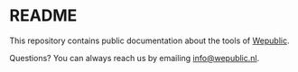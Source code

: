# README

This repository contains public documentation about the tools of [Wepublic](https://wepublic.nl).

Questions? You can always reach us by emailing [info@wepublic.nl](mailto:info@wepublic.nl).

